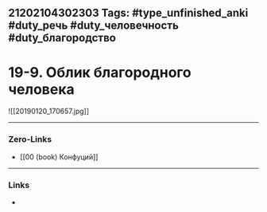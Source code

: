 21202104302303
Tags: #type_unfinished_anki #duty_речь #duty_человечность #duty_благородство
---
# 19-9. Облик благородного человека

![[20190120_170657.jpg]]

---
### Zero-Links
- [[00 (book) Конфуций]]
---
### Links
-
